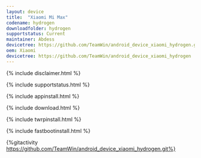 ```yaml
---
layout: device
title:  "Xiaomi Mi Max"
codename: hydrogen
downloadfolder: hydrogen
supportstatus: Current
maintainer: Abdess
devicetree: https://github.com/TeamWin/android_device_xiaomi_hydrogen.git
oem: Xiaomi
devicetree: https://github.com/TeamWin/android_device_xiaomi_hydrogen
---
```


{% include disclaimer.html %}

{% include supportstatus.html %}

{% include appinstall.html %}

{% include download.html %}

{% include twrpinstall.html %}

{% include fastbootinstall.html %}

{%gitactivity https://github.com/TeamWin/android_device_xiaomi_hydrogen.git%}
